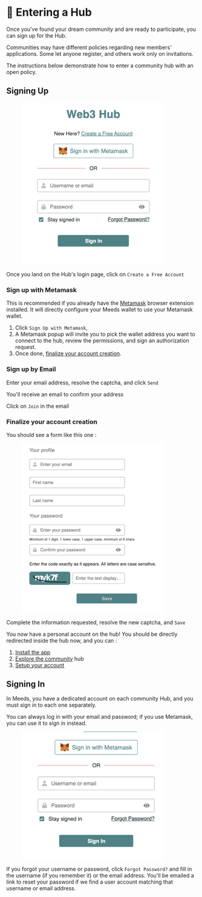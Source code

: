 # 🚪 Entering a Hub

Once you've found your dream community and are ready to participate, you can sign up for the Hub.

Communities may have different policies regarding new members' applications. Some let anyone register, and others work only on invitations.&#x20;

The instructions below demonstrate how to enter a community hub with an open policy.

## Signing Up

<figure><img src="../../.gitbook/assets/login-page.png" alt="" width="375"><figcaption></figcaption></figure>

Once you land on the Hub's login page, click on `Create a Free Account`

### Sign up with Metamask

This is recommended if you already have the [Metamask](https://metamask.io/) browser extension installed. It will directly configure your Meeds wallet to use your Metamask wallet.

1. Click `Sign Up with Metamask`,&#x20;
2. A Metamask popup will invite you to pick the wallet address you want to connect to the hub, review the permissions, and sign an authorization request.
3. Once done, [finalize your account creation](entering-a-hub.md#finalize-your-account-creation).

### Sign up by Email

Enter your email address, resolve the captcha, and click `Send`

You'll receive an email  to confirm your  address

Click on `Join` in the email

### Finalize your account creation&#x20;

You should see a form like this one :&#x20;

<figure><img src="../../.gitbook/assets/account-creation-form.png" alt="" width="375"><figcaption></figcaption></figure>

Complete the information requested, resolve the new captcha, and `Save`

You now have a personal account on the hub!  You should be directly redirected inside the hub now, and you can :&#x20;

1. [Install the app](using-meeds-on-the-go.md)
2. [Explore the community](../exploring-a-meeds-hub/) hub
3. [Setup your account](../exploring-a-meeds-hub/setting-up-your-account/)

## Signing In

In Meeds, you have a dedicated account on each community Hub, and you must sign in to each one separately.

You can always log in with your email and password; if you use Metamask, you can use it to sign in instead.

<figure><img src="../../.gitbook/assets/sign-in-form.png" alt="" width="375"><figcaption></figcaption></figure>

If you forgot your username or password, click `Forgot Password?` and fill in the username (if you remember it) or the email address. You'll be emailed a link to reset your password if we find a user account matching that username or email address.

